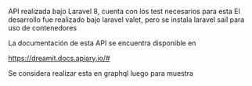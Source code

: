 API realizada bajo Laravel 8, cuenta con los test necesarios para esta
El desarrollo fue realizado bajo laravel valet, pero se instala laravel sail para uso de contenedores

La documentación de esta API se encuentra disponible en 

https://dreamit.docs.apiary.io/#

Se considera realizar esta en graphql luego para muestra
